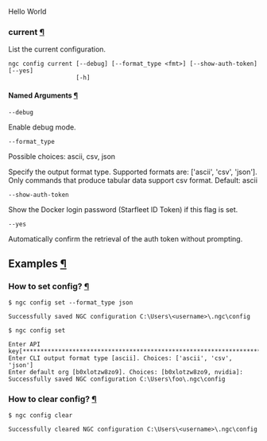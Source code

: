 Hello World

### current [¶](\#current "Permalink to this headline")

List the current configuration.

```
ngc config current [--debug] [--format_type <fmt>] [--show-auth-token] [--yes]
                   [-h]
```

#### Named Arguments [¶](\#named-arguments_repeat4 "Permalink to this headline")

`--debug`

Enable debug mode.

`--format_type`

Possible choices: ascii, csv, json

Specify the output format type. Supported formats are: \['ascii', 'csv', 'json'\]. Only commands that produce tabular data support csv format. Default: ascii

`--show-auth-token`

Show the Docker login password (Starfleet ID Token) if this flag is set.

`--yes`

Automatically confirm the retrieval of the auth token without prompting.

## **Examples** [¶](\#examples "Permalink to this headline")

### How to set config? [¶](\#how-to-set-config "Permalink to this headline")

```
$ ngc config set --format_type json

Successfully saved NGC configuration C:\Users\<username>\.ngc\config

$ ngc config set

Enter API key[**************************************************************************************Q1Nw]:
Enter CLI output format type [ascii]. Choices: ['ascii', 'csv', 'json']
Enter default org [b0xlotzw8zo9]. Choices: [b0xlotzw8zo9, nvidia]:
Successfully saved NGC configuration C:\Users\foo\.ngc\config
```

### How to clear config? [¶](\#how-to-clear-config "Permalink to this headline")

```
$ ngc config clear

Successfully cleared NGC configuration C:\Users\<username>\.ngc\config
```
